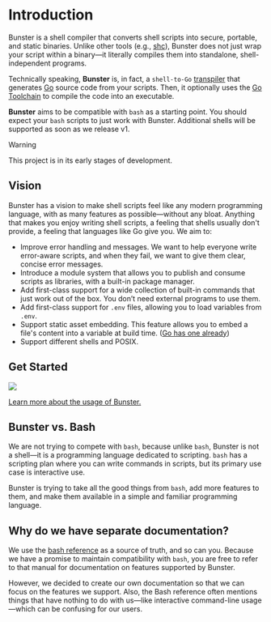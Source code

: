 # Introduction

Bunster is a shell compiler that converts shell scripts into secure, portable, and static binaries. Unlike other tools (e.g., [shc](https://github.com/neurobin/shc)), Bunster does not just wrap your script within a binary—it literally compiles them into standalone, shell-independent programs.

Technically speaking, **Bunster** is, in fact, a `shell-to-Go` [transpiler](https://en.wikipedia.org/wiki/Source-to-source_compiler) that generates [Go](https://go.dev) source code from your scripts. Then, it optionally uses the [Go Toolchain](https://go.dev/dl) to compile the code into an executable.

**Bunster** aims to be compatible with `bash` as a starting point. You should expect your `bash` scripts to just work with Bunster. Additional shells will be supported as soon as we release v1.

> [!WARNING]
> This project is in its early stages of development.

## Vision

Bunster has a vision to make shell scripts feel like any modern programming language, with as many features as possible—without any bloat. Anything that makes you enjoy writing shell scripts, a feeling that shells usually don't provide, a feeling that languages like Go give you. We aim to:

- Improve error handling and messages. We want to help everyone write error-aware scripts, and when they fail, we want to give them clear, concise error messages.
- Introduce a module system that allows you to publish and consume scripts as libraries, with a built-in package manager.
- Add first-class support for a wide collection of built-in commands that just work out of the box. You don’t need external programs to use them.
- Add first-class support for `.env` files, allowing you to load variables from `.env`.
- Support static asset embedding. This feature allows you to embed a file's content into a variable at build time. ([Go has one already](https://pkg.go.dev/embed))
- Support different shells and POSIX.

## Get Started

<img src="/bunster.gif"/>

[Learn more about the usage of Bunster.](/cli)

## Bunster vs. Bash

We are not trying to compete with `bash`, because unlike `bash`, Bunster is not a shell—it is a programming language dedicated to scripting. `bash` has a scripting plan where you can write commands in scripts, but its primary use case is interactive use.

Bunster is trying to take all the good things from `bash`, add more features to them, and make them available in a simple and familiar programming language.

## Why do we have separate documentation?

We use the [bash reference](https://www.gnu.org/software/bash/manual/bash.html) as a source of truth, and so can you.
Because we have a promise to maintain compatibility with `bash`, you are free to refer to that manual for documentation on features supported by Bunster.

However, we decided to create our own documentation so that we can focus on the features we support.
Also, the Bash reference often mentions things that have nothing to do with us—like interactive command-line usage—which can be confusing for our users.
